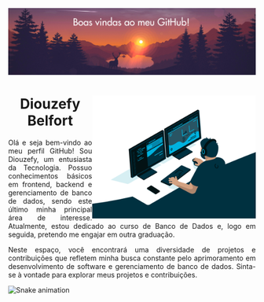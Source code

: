 <div>
  <img src="por-do-sol.png" >
</div>

<div>
  <img align="right" height="250" alt="coding-time" src="code.gif">
  <h1 align="center">Diouzefy Belfort</h1>
  <p align= "justify">Olá e seja bem-vindo ao meu perfil GitHub! Sou Diouzefy, um entusiasta da Tecnologia. Possuo conhecimentos básicos em frontend, backend e gerenciamento de banco de dados, sendo este último minha principal área de interesse. Atualmente, estou dedicado ao curso de Banco de Dados e, logo em seguida, pretendo me engajar em outra graduação.</p>
  <p align= "justify">Neste espaço, você encontrará uma diversidade de projetos e contribuições que refletem minha busca constante pelo aprimoramento em desenvolvimento de software e gerenciamento    de banco de dados. Sinta-se à vontade para explorar meus projetos e contribuições.</p>
</div>

![Snake animation](https://github.com/LuigiGF/LuigiGF/blob/output/github-contribution-grid-snake.svg)

<!--
**diouzefybelfort/diouzefybelfort** is a ✨ _special_ ✨ repository because its `README.md` (this file) appears on your GitHub profile.

Here are some ideas to get you started:

- 🔭 I’m currently working on ...
- 🌱 I’m currently learning ...
- 👯 I’m looking to collaborate on ...
- 🤔 I’m looking for help with ...
- 💬 Ask me about ...
- 📫 How to reach me: ...
- 😄 Pronouns: ...
- ⚡ Fun fact: ...
-->
